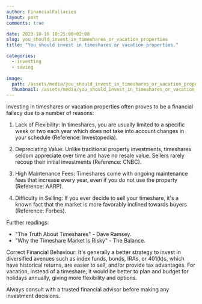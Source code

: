 ```yaml
---
author: FinancialFallacies
layout: post
comments: true

date: 2023-10-16 10:25:00+02:00  
slug: you_should_invest_in_timeshares_or_vacation_properties
title: "You should invest in timeshares or vacation properties."

categories:
  - investing
  - saving
  
image:
  path: /assets/media/you_should_invest_in_timeshares_or_vacation_properties.jpg
  thumbnail: /assets/media/you_should_invest_in_timeshares_or_vacation_properties.jpg
---
```


Investing in timeshares or vacation properties often proves to be a financial fallacy due to a number of reasons:

1. Lack of Flexibility: In timeshares, you are usually limited to a specific week or two each year which does not take into account changes in your schedule (Reference: Investopedia).

2. Depreciating Value: Unlike traditional property investments, timeshares seldom appreciate over time and have no resale value. Sellers rarely recoup their initial investments (Reference: CNBC).

3. High Maintenance Fees: Timeshares come with ongoing maintenance fees that increase every year, even if you do not use the property (Reference: AARP).

4. Difficulty in Selling: If you ever decide to sell your timeshare, it's a known fact that the market is more favorably inclined towards buyers (Reference: Forbes).

Further readings: 
- "The Truth About Timeshares" - Dave Ramsey.
- "Why the Timeshare Market Is Risky" - The Balance.

Correct Financial Behaviour:
It's generally a better strategy to invest in diversified avenues such as index funds, bonds, IRAs, or 401(k)s, which have historical returns, are easier to sell, and/or provide tax advantages. For vacation, instead of a timeshare, it would be better to plan and budget for holidays annually, giving more flexibility and options. 

Always consult with a trusted financial advisor before making any investment decisions.
